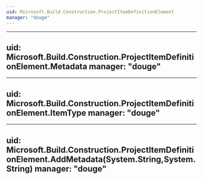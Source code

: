 ```yaml
---
uid: Microsoft.Build.Construction.ProjectItemDefinitionElement
manager: "douge"
---
```


---
uid: Microsoft.Build.Construction.ProjectItemDefinitionElement.Metadata
manager: "douge"
---

---
uid: Microsoft.Build.Construction.ProjectItemDefinitionElement.ItemType
manager: "douge"
---

---
uid: Microsoft.Build.Construction.ProjectItemDefinitionElement.AddMetadata(System.String,System.String)
manager: "douge"
---
